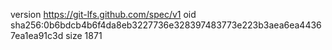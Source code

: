 version https://git-lfs.github.com/spec/v1
oid sha256:0b6bdcb4b6f4da8eb3227736e328397483773e223b3aea6ea44367ea1ea91c3d
size 1871
